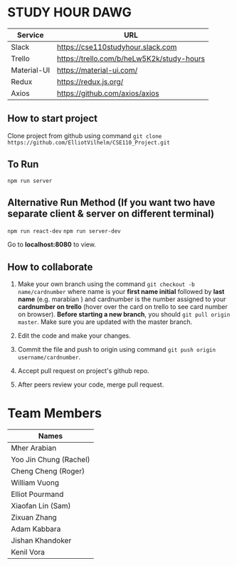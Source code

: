 # STUDY HOUR DAWG

| Service | URL |
|-----|-----|
| Slack | https://cse110studyhour.slack.com |
| Trello | https://trello.com/b/heLw5K2k/study-hours |
| Material-UI | https://material-ui.com/ |
| Redux | https://redux.js.org/ |
| Axios | https://github.com/axios/axios |
## How to start project
Clone project from github using command `git clone https://github.com/ElliotVilhelm/CSE110_Project.git`

To Run 
-- 
`npm run server` 

Alternative Run Method (If you want two have separate client & server on different terminal)
-- 
`npm run react-dev`
`npm run server-dev`

Go to **localhost:8080** to view.


## How to collaborate
1. Make your own branch using the command `git checkout -b name/cardnumber` where name is your **first name initial** followed by **last name** (e.g. marabian ) and cardnumber is the number assigned to your **cardnumber on trello** (hover over the card on trello to see card number on browser). **Before starting a new branch**, you should 
`git pull origin master`. Make sure you are updated with the master branch.

2. Edit the code and make your changes.

3. Commit the file and push to origin using command `git push origin username/cardnumber`.

4. Accept pull request on project's github repo.

5. After peers review your code, merge pull request.

# Team Members
  


| Names                  |
|------------------------|
| Mher Arabian           |
| Yoo Jin Chung (Rachel) |
| Cheng Cheng (Roger)    |
| William Vuong          |
| Elliot Pourmand        |
| Xiaofan Lin (Sam)      |
| Zixuan Zhang           |
| Adam Kabbara           |
| Jishan Khandoker       |
| Kenil Vora             |


